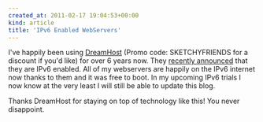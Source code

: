```yaml
---
created_at: 2011-02-17 19:04:53+00:00
kind: article
title: 'IPv6 Enabled WebServers'
---
```


I've happily been using [DreamHost][1] (Promo code: SKETCHYFRIENDS for a
discount if you'd like) for over 6 years now.  They [recently announced][2]
that they are IPv6 enabled. All of my webservers are happily on the IPv6
internet now thanks to them and it was free to boot. In my upcoming IPv6 trials
I now know at the very least I will still be able to update this blog.

Thanks DreamHost for staying on top of technology like this! You never
disappoint.

[1]: http://www.dreamhost.com/r.cgi?71008
[2]: http://blog.dreamhost.com/2011/02/03/ipv6-now-available-from-dreamhost/

